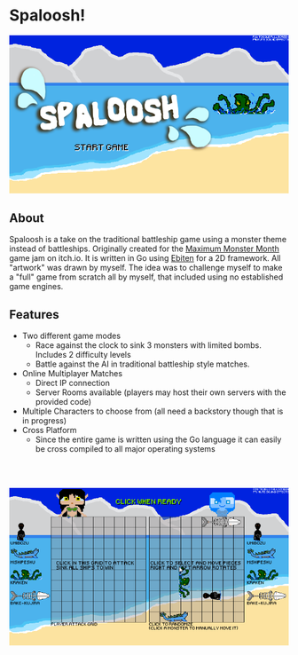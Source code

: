 # Spaloosh!
![Spaloosh Title Screen](screenshots/title.png "Spaloosh! Title Screen")
## About
Spaloosh is a take on the traditional battleship game using a monster theme instead of battleships. Originally created for the [Maximum Monster Month](https://itch.io/jam/maximum-monster-month) game jam on itch.io. It is written in Go using [Ebiten](https://github.com/hajimehoshi/ebiten) for a 2D framework. All "artwork" was drawn by myself. The idea was to challenge myself to make a "full" game from scratch all by myself, that included using no established game engines.

## Features
* Two different game modes
  * Race against the clock to sink 3 monsters with limited bombs. Includes 2 difficulty levels
  * Battle against the AI in traditional battleship style matches.
* Online Multiplayer Matches
  * Direct IP connection
  * Server Rooms available (players may host their own servers with the provided code)
* Multiple Characters to choose from (all need a backstory though that is in progress)
* Cross Platform
  * Since the entire game is written using the Go language it can easily be cross compiled to all major operating systems

<br/>
<br/>

  ![Gameplay start example](screenshots/startgame.gif "Game Start Example")